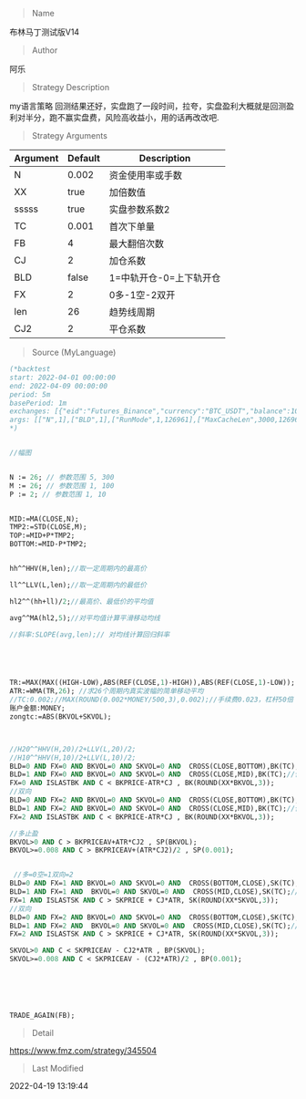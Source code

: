 
> Name

布林马丁测试版V14

> Author

阿乐

> Strategy Description

my语言策略
回测结果还好，实盘跑了一段时间，拉夸，实盘盈利大概就是回测盈利对半分，跑不赢实盘费，风险高收益小，用的话再改改吧.

> Strategy Arguments



|Argument|Default|Description|
|----|----|----|
|N|0.002|资金使用率或手数|
|XX|true|加倍数值|
|sssss|true|实盘参数系数2|
|TC|0.001|首次下单量|
|FB|4|最大翻倍次数|
|CJ|2|加仓系数|
|BLD|false|1=中轨开仓-0=上下轨开仓|
|FX|2|0多-1空-2双开|
|len|26|趋势线周期|
|CJ2|2|平仓系数|


> Source (MyLanguage)

``` pascal
(*backtest
start: 2022-04-01 00:00:00
end: 2022-04-09 00:00:00
period: 5m
basePeriod: 1m
exchanges: [{"eid":"Futures_Binance","currency":"BTC_USDT","balance":100}]
args: [["N",1],["BLD",1],["RunMode",1,126961],["MaxCacheLen",3000,126961],["ContractType","swap",126961],["MinLot",0.001,126961],["LoopInterval",1,126961],["SyncDelay",1,126961],["MarginLevel",50,126961]]
*)


//幅图


N := 26; // 参数范围 5, 300
M := 26; // 参数范围 1, 100
P := 2; // 参数范围 1, 10


MID:=MA(CLOSE,N);
TMP2:=STD(CLOSE,M);
TOP:=MID+P*TMP2;
BOTTOM:=MID-P*TMP2;


hh^^HHV(H,len);//取一定周期内的最高价

ll^^LLV(L,len);//取一定周期内的最低价

hl2^^(hh+ll)/2;//最高价、最低价的平均值

avg^^MA(hl2,5);//对平均值计算平滑移动均线

//斜率:SLOPE(avg,len);// 对均线计算回归斜率





TR:=MAX(MAX((HIGH-LOW),ABS(REF(CLOSE,1)-HIGH)),ABS(REF(CLOSE,1)-LOW));
ATR:=WMA(TR,26); //求26个周期内真实波幅的简单移动平均
//TC:0.002;//MAX(ROUND(0.002*MONEY/500,3),0.002);//手续费0.023，杠杆50倍
账户金额:MONEY;
zongtc:=ABS(BKVOL+SKVOL);



//H20^^HHV(H,20)/2+LLV(L,20)/2;
//H10^^HHV(H,10)/2+LLV(L,10)/2;
BLD=0 AND FX=0 AND BKVOL=0 AND SKVOL=0 AND  CROSS(CLOSE,BOTTOM),BK(TC);//价格上穿布林带下轨开多
BLD=1 AND FX=0 AND BKVOL=0 AND SKVOL=0 AND  CROSS(CLOSE,MID),BK(TC);//价格上穿布林带中轨开多
FX=0 AND ISLASTBK AND C < BKPRICE-ATR*CJ , BK(ROUND(XX*BKVOL,3));
//双向
BLD=0 AND FX=2 AND BKVOL=0 AND SKVOL=0 AND  CROSS(CLOSE,BOTTOM),BK(TC);//价格上穿布林带下轨开多
BLD=1 AND FX=2 AND BKVOL=0 AND SKVOL=0 AND  CROSS(CLOSE,MID),BK(TC);//价格上穿布林带中轨开多
FX=2 AND ISLASTBK AND C < BKPRICE-ATR*CJ , BK(ROUND(XX*BKVOL,3));

//多止盈
BKVOL>0 AND C > BKPRICEAV+ATR*CJ2 , SP(BKVOL);
BKVOL>=0.008 AND C > BKPRICEAV+(ATR*CJ2)/2 , SP(0.001);


 //多=0空=1双向=2
BLD=0 AND FX=1 AND BKVOL=0 AND SKVOL=0 AND  CROSS(BOTTOM,CLOSE),SK(TC);//价格下穿布林带上轨开空
BLD=1 AND FX=1 AND  BKVOL=0 AND SKVOL=0 AND  CROSS(MID,CLOSE),SK(TC);//价格下穿布林带中轨开空
FX=1 AND ISLASTSK AND C > SKPRICE + CJ*ATR, SK(ROUND(XX*SKVOL,3));
//双向
BLD=0 AND FX=2 AND BKVOL=0 AND SKVOL=0 AND  CROSS(BOTTOM,CLOSE),SK(TC);//价格下穿布林带上轨开空
BLD=1 AND FX=2 AND  BKVOL=0 AND SKVOL=0 AND  CROSS(MID,CLOSE),SK(TC);//价格下穿布林带中轨开空
FX=2 AND ISLASTSK AND C > SKPRICE + CJ*ATR, SK(ROUND(XX*SKVOL,3));

SKVOL>0 AND C < SKPRICEAV - CJ2*ATR , BP(SKVOL);
SKVOL>=0.008 AND C < SKPRICEAV - (CJ2*ATR)/2 , BP(0.001);






TRADE_AGAIN(FB);
```

> Detail

https://www.fmz.com/strategy/345504

> Last Modified

2022-04-19 13:19:44
